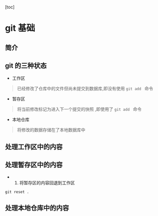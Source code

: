 [toc]

# git 基础
## 简介
## git 的三种状态
* 工作区
>已经修改了仓库中的文件但尚未提交到数据库,即没有使用 `git add ` 命令
* 暂存区
>将当前修改标记为进入下一个提交的快照 ,即使用了 `git add ` 命令
* 本地仓库
>将修改的数据存储在了本地数据库中
## 处理工作区中的内容
## 处理暂存区中的内容
* 1. 将暂存区的内容回退到工作区
```shell
git reset .
```
## 处理本地仓库中的内容
